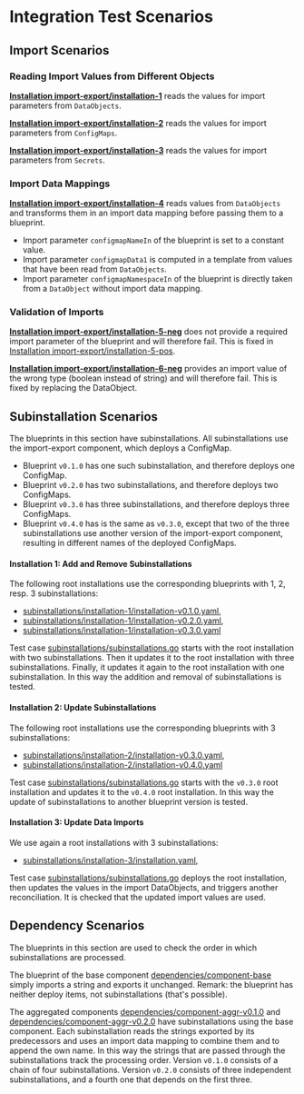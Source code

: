 # Integration Test Scenarios

## Import Scenarios

### Reading Import Values from Different Objects

[**Installation import-export/installation-1**](./import-export/installation-1/installation.yaml) 
reads the values for import parameters from `DataObjects`.

[**Installation import-export/installation-2**](./import-export/installation-2/installation.yaml) 
reads the values for import parameters from `ConfigMaps`.

[**Installation import-export/installation-3**](./import-export/installation-3/installation.yaml) 
reads the values for import parameters from `Secrets`.


### Import Data Mappings

[**Installation import-export/installation-4**](./import-export/installation-4/installation.yaml) 
reads values from `DataObjects` and transforms them in an import data mapping before passing them to a blueprint.
- Import parameter `configmapNameIn` of the blueprint is set to a constant value.
- Import parameter `configmapData1` is computed in a template from values that have been read from `DataObjects`.
- Import parameter `configmapNamespaceIn` of the blueprint is directly taken from a `DataObject` without import data 
  mapping.

### Validation of Imports

[**Installation import-export/installation-5-neg**](./import-export/installation-5/installation-neg.yaml)
does not provide a required import parameter of the blueprint and will therefore fail.
This is fixed in [Installation import-export/installation-5-pos](./import-export/installation-5/installation-pos.yaml).

[**Installation import-export/installation-6-neg**](./import-export/installation-6/installation.yaml)
provides an import value of the wrong type (boolean instead of string) and will therefore fail.
This is fixed by replacing the DataObject.


## Subinstallation Scenarios

The blueprints in this section have subinstallations. All subinstallations use the import-export component, which 
deploys a ConfigMap.

- Blueprint `v0.1.0` has one such subinstallation, and therefore deploys one ConfigMap.
- Blueprint `v0.2.0` has two subinstallations, and therefore deploys two ConfigMaps.
- Blueprint `v0.3.0` has three subinstallations, and therefore deploys three ConfigMaps.
- Blueprint `v0.4.0` has is the same as `v0.3.0`, except that two of the three subinstallations use another version of 
  the import-export component, resulting in different names of the deployed ConfigMaps.

#### Installation 1: Add and Remove Subinstallations

The following root installations use the corresponding blueprints with 1, 2, resp. 3 subinstallations:

- [subinstallations/installation-1/installation-v0.1.0.yaml](./subinstallations/installation-1/installation-v0.1.0.yaml),
- [subinstallations/installation-1/installation-v0.2.0.yaml](./subinstallations/installation-1/installation-v0.2.0.yaml),
- [subinstallations/installation-1/installation-v0.3.0.yaml](./subinstallations/installation-1/installation-v0.3.0.yaml)

Test case [subinstallations/subinstallations.go](../subinstallations/subinstallations.go)
starts with the root installation with two subinstallations.
Then it updates it to the root installation with three subinstallations.
Finally, it updates it again to the root installation with one subinstallation. In this way the addition and removal
of subinstallations is tested.

#### Installation 2: Update Subinstallations

The following root installations use the corresponding blueprints with 3 subinstallations:

- [subinstallations/installation-2/installation-v0.3.0.yaml](./subinstallations/installation-2/installation-v0.3.0.yaml),
- [subinstallations/installation-2/installation-v0.4.0.yaml](./subinstallations/installation-3/installation-v0.4.0.yaml)

Test case [subinstallations/subinstallations.go](../subinstallations/subinstallations.go)
starts with the `v0.3.0` root installation and updates it to the `v0.4.0` root installation.
In this way the update of subinstallations to another blueprint version is tested.

#### Installation 3: Update Data Imports

We use again a root installations with 3 subinstallations:

- [subinstallations/installation-3/installation.yaml](./subinstallations/installation-3/installation.yaml),

Test case [subinstallations/subinstallations.go](../subinstallations/subinstallations.go)
deploys the root installation, then updates the values in the import DataObjects, and triggers another
reconciliation. It is checked that the updated import values are used.

## Dependency Scenarios

The blueprints in this section are used to check the order in which subinstallations are processed.

The blueprint of the base component [dependencies/component-base](dependencies/component-base) simply imports a 
string and exports it unchanged. 
Remark: the blueprint has neither deploy items, not subinstallations (that's possible).

The aggregated components [dependencies/component-aggr-v0.1.0](dependencies/component-aggr-v0.1.0) and
[dependencies/component-aggr-v0.2.0](dependencies/component-aggr-v0.2.0) have subinstallations using the base 
component. Each subinstallation reads the strings exported by its predecessors and uses an import data mapping to 
combine them and to append the own name. In this way the strings that are passed through the subinstallations track 
the processing order. Version `v0.1.0` consists of a chain of four subinstallations. Version `v0.2.0` consists of 
three independent subinstallations, and a fourth one that depends on the first three.
